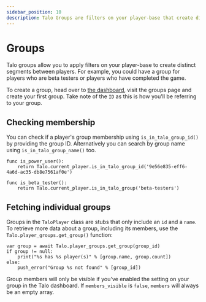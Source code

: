 ```yaml
---
sidebar_position: 10
description: Talo Groups are filters on your player-base that create distinct segments between players. Groups are built in the dashboard and visible in your Godot game.
---
```


# Groups

Talo groups allow you to apply filters on your player-base to create distinct segments between players. For example, you could have a group for players who are beta testers or players who have completed the game.

To create a group, head over to [the dashboard](https://dashboard.trytalo.com), visit the groups page and create your first group. Take note of the `ID` as this is how you'll be referring to your group.

## Checking membership

You can check if a player's group membership using `is_in_talo_group_id()` by providing the group ID. Alternatively you can search by group name using `is_in_talo_group_name()` too.

```gdscript
func is_power_user():
	return Talo.current_player.is_in_talo_group_id('9e56e835-eff6-4a6d-ac35-db8e7561af0e')

func is_beta_tester():
	return Talo.current_player.is_in_talo_group('beta-testers')
```

## Fetching individual groups

Groups in the `TaloPlayer` class are stubs that only include an `id` and a `name`. To retrieve more data about a group, including its members, use the `Talo.player_groups.get_group()` function:

```gdscript
var group = await Talo.player_groups.get_group(group_id)
if group != null:
	print("%s has %s player(s)" % [group.name, group.count])
else:
	push_error("Group %s not found" % [group_id])
```

Group members will only be visible if you've enabled the setting on your group in the Talo dashboard. If `members_visible` is `false`, `members` will always be an empty array.
